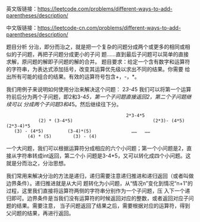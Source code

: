 英文版链接：https://leetcode.com/problems/different-ways-to-add-parentheses/description/


中文版链接：https://leetcode-cn.com/problems/different-ways-to-add-parentheses/description/



题目分析
分治，即分而治之，就是把一个复杂的问题分成两个或更多的相同或相似的子问题，再把子问题分成更小的子问
题……直到最后子问题可以简单的直接求解，原问题的解即子问题的解的合并。
题目要求：给定一个含有数字和运算符的字符串，为表达式添加括号，改变其运算优先级以求出不同的结果。你需要
给出所有可能的组合的结果。有效的运算符号包含+，-，*。

我们用例子来说明如何使用分治来解决这个问题：
2*3-4*5
我们可以将第一个运算符前后分为两个子问题，即2和3-4*5，第一个子问题直接返回2，第二个子问题继续可以
分成两个子问题3和4*5。然后继续往下分。

                                                 2*3-4*5
                (2) * (3-4*5)                              (2*3)- (4*5)              (2*3-4)*5        
       (3) - (4*5)         (3-4)*(5)               ……   ……
            (4) * (5)        (3) - (4) 

一个大问题，我们可以根据运算符分成相应的六个小问题；第一个小问题是2，直接从字符串转成int返回，第二个小
问题是3-4*5，又可以转化成四个小问题。这就是分而治之，分治思想。

我们常用来解决分治的方法是递归，递归需要注意递归推进和递归返回（或者叫做边界条件）。递归推进就是从大问
题转化为小问题，从“情况n”变化到情况“n+1"的过程，这里我们直接将运算符两侧的字符串分别作为一个子问题，压
入下一个递归即可。边界条件是当我们没有运算符的时候返回对应的整数，或者返回对应子问题的结果。需要注意，
当子问题返回了结果之后，需要根据对应的运算符，得到父问题的结果，再进行返回。
